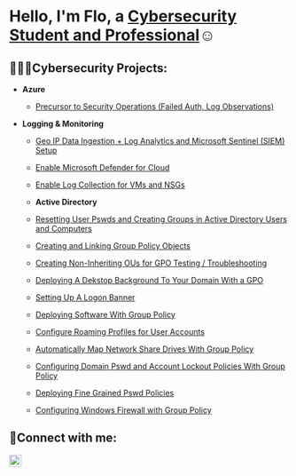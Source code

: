<h1>Hello, I'm Flo, a <a href="https://linkedin.com/in/shewaajadi">Cybersecurity Student and Professional</a>☺</h1>

<h2>👩🏿‍💻Cybersecurity Projects:</h2>

- <b>Azure</b>
  - [Precursor to Security Operations (Failed Auth, Log Observations)](https://github.com/florenceajadi/pre-to-security-operations)


  
- <b>Logging & Monitoring</b>
  - [Geo IP Data Ingestion + Log Analytics and Microsoft Sentinel (SIEM) Setup](https://github.com/florenceajadi/geo-ip-data-ingestion-log-analytics-sentinel-setup)
  - [Enable Microsoft Defender for Cloud](https://github.com/florenceajadi/enable-microsoft-defender-for-cloud)
  - [Enable Log Collection for VMs and NSGs](https://github.com/florenceajadi/enable-log-collection-for-vms-and-nsgs)



  - <b>Active Directory </b>
  - [Resetting User Pswds and Creating Groups in Active Directory Users and Computers](https://github.com/florenceajadi/resetting-pswds)
  - [Creating and Linking Group Policy Objects](https://github.com/florenceajadi/creating-and-linking-gpos)
  - [Creating Non-Inheriting OUs for GPO Testing / Troubleshooting](https://github.com/florenceajadi/noninheriting-and-troubleshooting)
  - [Deploying A Dekstop Background To Your Domain With a GPO](https://github.com/florenceajadi/deploying-with-gpo)
  - [Setting Up A Logon Banner](https://github.com/florenceajadi/logon-banner)
  - [Deploying Software With Group Policy](https://github.com/florenceajadi/deploying-software-with-group-policy)
  - [Configure Roaming Profiles for User Accounts](https://github.com/florenceajadi/configuring-user-accounts)
  - [Automatically Map Network Share Drives With Group Policy](https://github.com/florenceajadi/map-share-drives-with-group-policy)
  - [Configuring Domain Pswd and Account Lockout Policies With Group Policy](https://github.com/florenceajadi/domain-pswds-and-account-lockout)
  - [Deploying Fine Grained Pswd Policies](https://github.com/florenceajadi/deploying-fine-grained-pswd-policies)
  - [Configuring Windows Firewall with Group Policy](https://github.com/florenceajadi/configuring-windows-firewall-with-group-policy)

<h2>📱Connect with me:</h2>

[<img align="left" alt="Flo | LinkedIn" width="22px" src="https://cdn.jsdelivr.net/npm/simple-icons@v3/icons/linkedin.svg" />][linkedin]

[linkedin]: https://linkedin.com/in/shewaajadi
